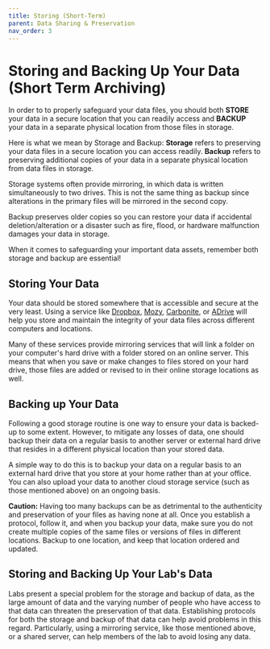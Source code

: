 ```yaml
---
title: Storing (Short-Term)
parent: Data Sharing & Preservation
nav_order: 3
---
```


# Storing and Backing Up Your Data (Short Term Archiving)

In order to to properly safeguard your data files, you should both **STORE** your data in a secure location that you can readily access and **BACKUP** your data in a separate physical location from those files in storage.

Here is what we mean by Storage and Backup: 
**Storage** refers to preserving your data files in a secure location you can access readily. 
**Backup** refers to preserving additional copies of your data in a separate physical location from data files in storage.

Storage systems often provide mirroring, in which data is written simultaneously to two drives. 
This is not the same thing as backup since alterations in the primary files will be mirrored in the second copy.

Backup preserves older copies so you can restore your data if accidental deletion/alteration or a disaster such as fire, flood, or hardware malfunction damages your data in storage.

When it comes to safeguarding your important data assets, remember both storage and backup are essential!

## Storing Your Data

Your data should be stored somewhere that is accessible and secure at the very least. 
Using a service like [Dropbox](http://dropbox.com/), [Mozy](http://mozy.com/), [Carbonite](http://www.carbonite.com), or [ADrive](http://www.adrive.com/) will help you store and maintain the integrity of your data files across different computers and locations.

Many of these services provide mirroring services that will link a folder on your computer's hard drive with a folder stored on an online server. 
This means that when you save or make changes to files stored on your hard drive, those files are added or revised to in their online storage locations as well.

## Backing up Your Data

Following a good storage routine is one way to ensure your data is backed-up to some extent. 
However, to mitigate any losses of data, one should backup their data on a regular basis to another server or external hard drive that resides in a different physical location than your stored data.

A simple way to do this is to backup your data on a regular basis to an external hard drive that you store at your home rather than at your office. 
You can also upload your data to another cloud storage service (such as those mentioned above) on an ongoing basis.

**Caution:** Having too many backups can be as detrimental to the authenticity and preservation of your files as having none at all. 
Once you establish a protocol, follow it, and when you backup your data, make sure you do not create multiple copies of the same files or versions of files in different locations.
Backup to one location, and keep that location ordered and updated.

## Storing and Backing Up Your Lab's Data

Labs present a special problem for the storage and backup of data, as the large amount of data and the varying number of people who have access to that data can threaten the preservation of that data. 
Establishing protocols for both the storage and backup of that data can help avoid problems in this regard. 
Particularly, using a mirroring service, like those mentioned above, or a shared server, can help members of the lab to avoid losing any data.
